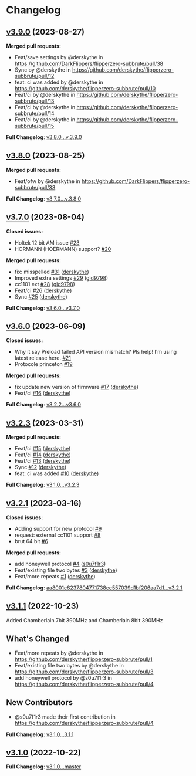 # Changelog

## [v3.9.0](https://github.com/DarkFlippers/flipperzero-subbrute/tree/v3.9.0) (2023-08-27)

**Merged pull requests:**

* Feat/save settings by @derskythe in https://github.com/DarkFlippers/flipperzero-subbrute/pull/38
* Sync by @derskythe in https://github.com/derskythe/flipperzero-subbrute/pull/12
* feat: ci was added by @derskythe in https://github.com/derskythe/flipperzero-subbrute/pull/10
* Feat/ci by @derskythe in https://github.com/derskythe/flipperzero-subbrute/pull/13
* Feat/ci by @derskythe in https://github.com/derskythe/flipperzero-subbrute/pull/14
* Feat/ci by @derskythe in https://github.com/derskythe/flipperzero-subbrute/pull/15

**Full Changelog**: [v3.8.0...v.3.9.0](https://github.com/DarkFlippers/flipperzero-subbrute/compare/v3.8.0...v.3.9.0)

## [v3.8.0](https://github.com/DarkFlippers/flipperzero-subbrute/tree/v3.8.0) (2023-08-25)

**Merged pull requests:**

* Feat/ofw by @derskythe in https://github.com/DarkFlippers/flipperzero-subbrute/pull/33

**Full Changelog**: [v3.7.0...v.3.8.0](https://github.com/DarkFlippers/flipperzero-subbrute/compare/v3.7.0...v.3.8.0)

## [v3.7.0](https://github.com/DarkFlippers/flipperzero-subbrute/tree/v3.7.0) (2023-08-04)

**Closed issues:**

- Holtek 12 bit AM issue [\#23](https://github.com/DarkFlippers/flipperzero-subbrute/issues/23)
- HORMANN \(HOERMANN\) support? [\#20](https://github.com/DarkFlippers/flipperzero-subbrute/issues/20)

**Merged pull requests:**

- fix: misspelled [\#31](https://github.com/DarkFlippers/flipperzero-subbrute/pull/31) ([derskythe](https://github.com/derskythe))
- Improved extra settings [\#29](https://github.com/DarkFlippers/flipperzero-subbrute/pull/29) ([gid9798](https://github.com/gid9798))
- сc1101 ext [\#28](https://github.com/DarkFlippers/flipperzero-subbrute/pull/28) ([gid9798](https://github.com/gid9798))
- Feat/ci [\#26](https://github.com/DarkFlippers/flipperzero-subbrute/pull/26) ([derskythe](https://github.com/derskythe))
- Sync [\#25](https://github.com/DarkFlippers/flipperzero-subbrute/pull/25) ([derskythe](https://github.com/derskythe))

**Full Changelog**: [v3.6.0...v3.7.0](https://github.com/DarkFlippers/flipperzero-subbrute/compare/v3.6.0...v3.7.0)

## [v3.6.0](https://github.com/DarkFlippers/flipperzero-subbrute/tree/v3.6.0) (2023-06-09)

**Closed issues:**

- Why it say Preload failed API version mismatch? Pls help! I'm using latest release here. [\#21](https://github.com/DarkFlippers/flipperzero-subbrute/issues/21)
- Protocole princeton [\#19](https://github.com/DarkFlippers/flipperzero-subbrute/issues/19)

**Merged pull requests:**

- fix update new version of firmware [\#17](https://github.com/DarkFlippers/flipperzero-subbrute/pull/17) ([derskythe](https://github.com/derskythe))
- Feat/ci [\#16](https://github.com/DarkFlippers/flipperzero-subbrute/pull/16) ([derskythe](https://github.com/derskythe))

**Full Changelog**: [v3.2.2...v3.6.0](https://github.com/DarkFlippers/flipperzero-subbrute/compare/v3.2.2...v3.6.0)

## [v3.2.3](https://github.com/DarkFlippers/flipperzero-subbrute/tree/v3.2.3) (2023-03-31)

**Merged pull requests:**

- Feat/ci [\#15](https://github.com/DarkFlippers/flipperzero-subbrute/pull/15) ([derskythe](https://github.com/derskythe))
- Feat/ci [\#14](https://github.com/DarkFlippers/flipperzero-subbrute/pull/14) ([derskythe](https://github.com/derskythe))
- Feat/ci [\#13](https://github.com/DarkFlippers/flipperzero-subbrute/pull/13) ([derskythe](https://github.com/derskythe))
- Sync [\#12](https://github.com/DarkFlippers/flipperzero-subbrute/pull/12) ([derskythe](https://github.com/derskythe))
- feat: ci was added [\#10](https://github.com/DarkFlippers/flipperzero-subbrute/pull/10) ([derskythe](https://github.com/derskythe))

**Full Changelog**: [v3.1.0...v3.2.3](https://github.com/DarkFlippers/flipperzero-subbrute/compare/v3.1.0...v3.2.3)

## [v3.2.1](https://github.com/DarkFlippers/flipperzero-subbrute/tree/v3.2.1) (2023-03-16)

**Closed issues:**

- Adding support for new protocol [\#9](https://github.com/DarkFlippers/flipperzero-subbrute/issues/9)
- request: external cc1101 support [\#8](https://github.com/DarkFlippers/flipperzero-subbrute/issues/8)
- brut 64 bit [\#6](https://github.com/DarkFlippers/flipperzero-subbrute/issues/6)

**Merged pull requests:**

- add honeywell protocol [\#4](https://github.com/DarkFlippers/flipperzero-subbrute/pull/4) ([s0u7f1r3](https://github.com/s0u7f1r3))
- Feat/existing file two bytes [\#3](https://github.com/DarkFlippers/flipperzero-subbrute/pull/3) ([derskythe](https://github.com/derskythe))
- Feat/more repeats [\#1](https://github.com/DarkFlippers/flipperzero-subbrute/pull/1) ([derskythe](https://github.com/derskythe))

**Full Changelog**: [aa8001e6237804771738ce557039d1bf206aa7d1...v3.2.1](https://github.com/DarkFlippers/flipperzero-subbrute/compare/aa8001e6237804771738ce557039d1bf206aa7d1...v3.2.1)

## [v3.1.1](https://github.com/DarkFlippers/flipperzero-subbrute/releases/tag/v3.1.1) (2022-10-23)

Added Chamberlain 7bit 390MHz and Chamberlain 8bit 390MHz

## What's Changed
* Feat/more repeats by @derskythe in https://github.com/derskythe/flipperzero-subbrute/pull/1
* Feat/existing file two bytes by @derskythe in https://github.com/derskythe/flipperzero-subbrute/pull/3
* add honeywell protocol by @s0u7f1r3 in https://github.com/derskythe/flipperzero-subbrute/pull/4

## New Contributors
* @s0u7f1r3 made their first contribution in https://github.com/derskythe/flipperzero-subbrute/pull/4

**Full Changelog**: [v3.1.0...3.1.1](https://github.com/DarkFlippers/flipperzero-subbrute/compare/v3.1.0...3.1.1)

## [v3.1.0](https://github.com/DarkFlippers/flipperzero-subbrute/releases/tag/v3.1.0) (2022-10-22)

**Full Changelog**: [v3.1.0...master](https://github.com/DarkFlippers/flipperzero-subbrute/compare/v3.1.0...master)
